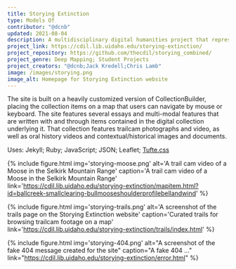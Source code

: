 ```yaml
---
title: Storying Extinction 
type: Models Of
contributor: "@dcnb"
updated: 2021-08-04
description: A multidisciplinary digital humanities project that represents community response to the recent extirpation (2019) of southern mountain caribou from the South Selkirk mountains of North Idaho—the last caribou to inhabit the coterminous United States.
project_link: https://cdil.lib.uidaho.edu/storying-extinction/
project_repository: https://github.com/thecdil/storying_combined/
project_genre: Deep Mapping; Student Projects
project_creators: "@dcnb;Jack Kredell;Chris Lamb"
image: /images/storying.png
image_alt: Homepage for Storying Extinction website
---
```


The site is built on a heavily customized version of CollectionBuilder, placing the collection items on a map that users can navigate by mouse or keyboard. The site features several essays and multi-modal features that are written with and through items contained in the digital collection underlying it. That collection features trailcam photographs and video, as well as oral history videos and contextual/historical images and documents.   

Uses: Jekyll; Ruby; JavaScript; JSON; Leaflet; [Tufte.css](https://edwardtufte.github.io/tufte-css/)

{% include figure.html img='storying-moose.png' alt='A trail cam video of a Moose in the Selkirk Mountain Range' caption='A trail cam video of a Moose in the Selkirk Mountain Range' link='https://cdil.lib.uidaho.edu/storying-extinction/mapitem.html?id=ballcreek-smallclearing-bullmooseshoulderprofilebellandwind' %}

{% include figure.html img='storying-trails.png' alt='A screenshot of the trails page on the Storying Extinction website' caption='Curated trails for browsing trailcam footage on a map' link='https://cdil.lib.uidaho.edu/storying-extinction/trails/index.html' %}


{% include figure.html img='storying-404.png' alt="A screenshot of the fake 404 message created for the site" caption="A fake 404 ..." link="https://cdil.lib.uidaho.edu/storying-extinction/error.html" %}

